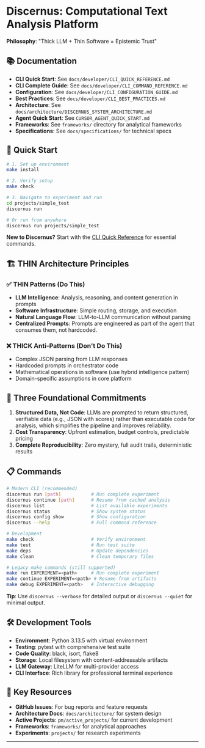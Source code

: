 # Discernus: Computational Text Analysis Platform

**Philosophy**: "Thick LLM + Thin Software = Epistemic Trust"

## 📚 Documentation

- **CLI Quick Start**: See `docs/developer/CLI_QUICK_REFERENCE.md`
- **CLI Complete Guide**: See `docs/developer/CLI_COMMAND_REFERENCE.md`
- **Configuration**: See `docs/developer/CLI_CONFIGURATION_GUIDE.md`
- **Best Practices**: See `docs/developer/CLI_BEST_PRACTICES.md`
- **Architecture**: See `docs/architecture/DISCERNUS_SYSTEM_ARCHITECTURE.md`
- **Agent Quick Start**: See `CURSOR_AGENT_QUICK_START.md`
- **Frameworks**: See `frameworks/` directory for analytical frameworks
- **Specifications**: See `docs/specifications/` for technical specs

## 🚀 Quick Start

```bash
# 1. Set up environment
make install

# 2. Verify setup
make check

# 3. Navigate to experiment and run
cd projects/simple_test
discernus run

# Or run from anywhere
discernus run projects/simple_test
```

**New to Discernus?** Start with the [CLI Quick Reference](docs/developer/CLI_QUICK_REFERENCE.md) for essential commands.

## 🏗️ THIN Architecture Principles

### ✅ **THIN Patterns (Do This)**
- **LLM Intelligence**: Analysis, reasoning, and content generation in prompts
- **Software Infrastructure**: Simple routing, storage, and execution
- **Natural Language Flow**: LLM-to-LLM communication without parsing
- **Centralized Prompts**: Prompts are engineered as part of the agent that consumes them, not hardcoded.

### ❌ **THICK Anti-Patterns (Don't Do This)**
- Complex JSON parsing from LLM responses
- Hardcoded prompts in orchestrator code
- Mathematical operations in software (use hybrid intelligence pattern)
- Domain-specific assumptions in core platform

## 🎯 Three Foundational Commitments

1. **Structured Data, Not Code**: LLMs are prompted to return structured, verifiable data (e.g., JSON with scores) rather than executable code for analysis, which simplifies the pipeline and improves reliability.
2. **Cost Transparency**: Upfront estimation, budget controls, predictable pricing
3. **Complete Reproducibility**: Zero mystery, full audit trails, deterministic results

## 📋 Commands

```bash
# Modern CLI (recommended)
discernus run [path]           # Run complete experiment
discernus continue [path]      # Resume from cached analysis  
discernus list                 # List available experiments
discernus status               # Show system status
discernus config show          # Show configuration
discernus --help               # Full command reference

# Development
make check                     # Verify environment
make test                      # Run test suite
make deps                      # Update dependencies
make clean                     # Clean temporary files

# Legacy make commands (still supported)
make run EXPERIMENT=<path>     # Run complete experiment
make continue EXPERIMENT=<path> # Resume from artifacts
make debug EXPERIMENT=<path>   # Interactive debugging
```

**Tip**: Use `discernus --verbose` for detailed output or `discernus --quiet` for minimal output.

## 🛠️ Development Tools

- **Environment**: Python 3.13.5 with virtual environment
- **Testing**: pytest with comprehensive test suite
- **Code Quality**: black, isort, flake8
- **Storage**: Local filesystem with content-addressable artifacts
- **LLM Gateway**: LiteLLM for multi-provider access
- **CLI Interface**: Rich library for professional terminal experience

## 🔗 Key Resources

- **GitHub Issues**: For bug reports and feature requests
- **Architecture Docs**: `docs/architecture/` for system design
- **Active Projects**: `pm/active_projects/` for current development
- **Frameworks**: `frameworks/` for analytical approaches
- **Experiments**: `projects/` for research experiments

---

